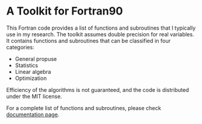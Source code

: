 # <a name="inicio"></a>A Toolkit for Fortran90

This Fortran code provides a list of functions and subroutines that I typically use in my research. The toolkit assumes double precision for real variables. It contains functions and subroutines that can be classified in four categories:
- General propuse
- Statistics
- Linear algebra
- Optimization

Efficiency of the algorithms is not guaranteed, and the code is distributed under the MIT license.

For a complete list of functions and subroutines, please check  [documentation page](docs/index.md).
